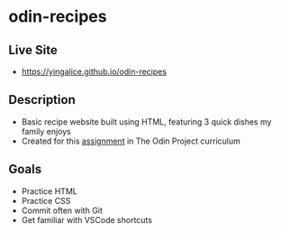 # odin-recipes

## Live Site
- https://yingalice.github.io/odin-recipes

## Description
- Basic recipe website built using HTML, featuring 3 quick dishes my family enjoys
- Created for this [assignment](https://www.theodinproject.com/lessons/foundations-recipes#assignment) in The Odin Project curriculum

## Goals
- Practice HTML
- Practice CSS
- Commit often with Git
- Get familiar with VSCode shortcuts